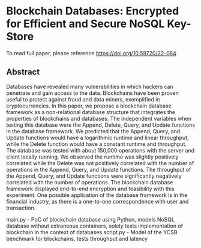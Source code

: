 # Blockchain Databases: Encrypted for Efficient and Secure NoSQL Key-Store

To read full paper, please reference https://doi.org/10.59720/22-084

## Abstract
Databases have revealed many vulnerabilities in which hackers can penetrate and gain access to the data. Blockchains have been proven useful to protect against fraud and data miners, exemplified in cryptocurrencies. In this paper, we propose a blockchain database framework as a non-relational database structure that integrates the properties of blockchains and databases. The independent variables when testing this database were the Append, Delete, Query, and Update functions in the database 
framework. We predicted that the Append, Query, and Update functions would have a logarithmic runtime and linear throughput; while the Delete function would have a constant runtime and throughput. The database was tested with about 150,000 operations with the server and client locally running. We observed the runtime was slightly positively correlated while the Delete was not positively correlated with the number of operations in the Append, Query, and Update functions. The throughput of the Append, Query, and Update functions were significantly negatively correlated with the number of operations. The blockchain database framework displayed end-to-end encryption and feasibility with this experiment. One possible application of the database framework is in the financial industry, as there is a one-to-one correspondence with user and transaction.

main.py - PoC of blockchain database using Python, models NoSQL database without extraneous containers, solely tests implementation of blockchain in the context of databases
script.py - Model of the YCSB benchmark for blockchains, tests throughput and latency
